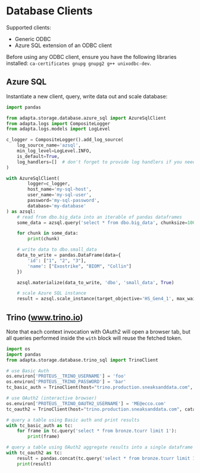# Database Clients

Supported clients:

- Generic ODBC
- Azure SQL extension of an ODBC client

Before using any ODBC client, ensure you have the following libraries installed: `ca-certificates gnupg gnupg2 g++ unixodbc-dev`.

## Azure SQL

Instantiate a new client, query, write data out and scale database:

```python
import pandas

from adapta.storage.database.azure_sql import AzureSqlClient
from adapta.logs import CompositeLogger
from adapta.logs.models import LogLevel

c_logger = CompositeLogger().add_log_source(
    log_source_name='azsql',
    min_log_level=LogLevel.INFO,
    is_default=True,
    log_handlers=[]  # don't forget to provide log handlers if you need to log outside stdout
)

with AzureSqlClient(
        logger=c_logger,
        host_name='my-sql-host',
        user_name='my-sql-user',
        password='my-sql-password',
        database='my-database'
) as azsql:
    # read from dbo.big_data into an iterable of pandas dataframes
    some_data = azsql.query('select * from dbo.big_data', chunksize=1000)

    for chunk in some_data:
        print(chunk)

    # write data to dbo.small_data
    data_to_write = pandas.DataFrame(data={
        'id': ["1", "2", "3"],
        'name': ["Exostrike", "BIOM", "Collin"]
    })

    azsql.materialize(data_to_write, 'dbo', 'small_data', True)

    # scale Azure SQL instance
    result = azsql.scale_instance(target_objective='HS_Gen4_1', max_wait_time=300)
```

## Trino (www.trino.io)

Note that each context invocation with OAuth2 will open a browser tab, but all queries performed inside the `with` block will reuse the fetched token.

```python
import os
import pandas
from adapta.storage.database.trino_sql import TrinoClient

# use Basic Auth
os.environ['PROTEUS__TRINO_USERNAME'] = 'foo'
os.environ['PROTEUS__TRINO_PASSWORD'] = 'bar'
tc_basic_auth = TrinoClient(host="trino.production.sneaksanddata.com", catalog="trinodatalake")

# use OAuth2 (interactive browser)
os.environ['PROTEUS__TRINO_OAUTH2_USERNAME'] = 'ME@ecco.com'
tc_oauth2 = TrinoClient(host="trino.production.sneaksanddata.com", catalog="trinodatalake")

# query a table using Basic auth and print results
with tc_basic_auth as tc:
    for frame in tc.query('select * from bronze.tcurr limit 1'):
        print(frame)

# query a table using OAuth2 aggregate results into a single dataframe
with tc_oauth2 as tc:
    result = pandas.concat(tc.query('select * from bronze.tcurr limit 1'))
    print(result)
```
